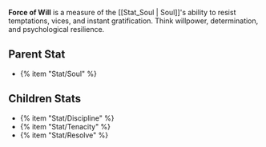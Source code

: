 **Force of Will** is a measure of the [[Stat_Soul | Soul]]'s ability to resist temptations, vices, and instant gratification. Think willpower, determination, and psychological resilience.

## Parent Stat

* {% item "Stat/Soul" %}

## Children Stats

* {% item "Stat/Discipline" %}
* {% item "Stat/Tenacity" %}
* {% item "Stat/Resolve" %}
